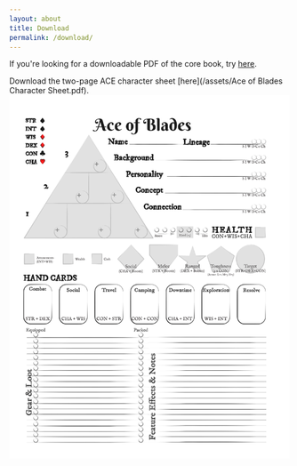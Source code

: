 ```yaml
---
layout: about
title: Download
permalink: /download/
---
```


If you're looking for a downloadable PDF of the core book, try [here](https://drivethrurpg.com).

Download the two-page ACE character sheet [here](/assets/Ace of Blades Character Sheet.pdf).
![character sheet front](/assets/images/character_sheet.png)

